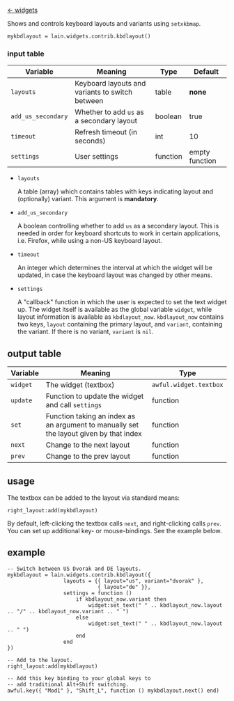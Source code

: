 [<- widgets](https://github.com/copycat-killer/lain/wiki/Widgets)

Shows and controls keyboard layouts and variants using `setxkbmap`.

	mykbdlayout = lain.widgets.contrib.kbdlayout()

### input table

Variable | Meaning | Type | Default
--- | --- | --- | ---
`layouts` | Keyboard layouts and variants to switch between | table | **none**
`add_us_secondary` | Whether to add `us` as a secondary layout | boolean | true
`timeout` | Refresh timeout (in seconds) | int | 10
`settings` | User settings | function | empty function

- `layouts`

    A table (array) which contains tables with keys indicating layout and (optionally) variant. This argument is **mandatory**.

- `add_us_secondary`

    A boolean controlling whether to add `us` as a secondary layout. This is needed in order for keyboard shortcuts to work in certain applications, i.e. Firefox, while using a non-US keyboard layout.

- `timeout`

    An integer which determines the interval at which the widget will be updated, in case the keyboard layout was changed by other means.

- `settings`

    A "callback" function in which the user is expected to set the text widget up. The widget itself is available as the global variable `widget`, while layout information is available as `kbdlayout_now`. `kbdlayout_now` contains two keys, `layout` containing the primary layout, and `variant`, containing the variant. If there is no variant, `variant` is `nil`. 

## output table

Variable | Meaning | Type
--- | --- | ---
`widget` | The widget (textbox) | `awful.widget.textbox`
`update` | Function to update the widget and call `settings` | function
`set` | Function taking an index as an argument to manually set the layout given by that index | function
`next` | Change to the next layout | function
`prev` | Change to the prev layout | function

## usage

The textbox can be added to the layout via standard means:

    right_layout:add(mykbdlayout)

By default, left-clicking the textbox calls `next`, and right-clicking calls `prev`. You can set up additional key- or mouse-bindings. See the example below.

## example

    -- Switch between US Dvorak and DE layouts.
    mykbdlayout = lain.widgets.contrib.kbdlayout({
                      layouts = {{ layout="us", variant="dvorak" },
	                             { layout="de" }},
			          settings = function ()
                          if kbdlayout_now.variant then
                              widget:set_text(" " .. kbdlayout_now.layout .. "/" .. kbdlayout_now.variant .. " ")
                          else
                              widget:set_text(" " .. kbdlayout_now.layout .. " ")
                          end
                      end
    })

    -- Add to the layout.
    right_layout:add(mykbdlayout)

    -- Add this key binding to your global keys to
    -- add traditional Alt+Shift switching.
    awful.key({ "Mod1" }, "Shift_L", function () mykbdlayout.next() end)
